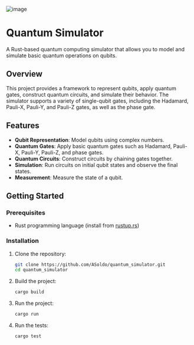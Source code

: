 ![image](https://github.com/user-attachments/assets/3e6158c9-e2df-4c95-9117-556a1805bf93)

# Quantum Simulator

A Rust-based quantum computing simulator that allows you to model and simulate basic quantum operations on qubits.

## Overview

This project provides a framework to represent qubits, apply quantum gates, construct quantum circuits, and simulate their behavior. The simulator supports a variety of single-qubit gates, including the Hadamard, Pauli-X, Pauli-Y, and Pauli-Z gates, as well as the phase gate.

## Features

- **Qubit Representation**: Model qubits using complex numbers.
- **Quantum Gates**: Apply basic quantum gates such as Hadamard, Pauli-X, Pauli-Y, Pauli-Z, and phase gates.
- **Quantum Circuits**: Construct circuits by chaining gates together.
- **Simulation**: Run circuits on initial qubit states and observe the final states.
- **Measurement**: Measure the state of a qubit.

## Getting Started

### Prerequisites

- Rust programming language (install from [rustup.rs](https://www.rustup.rs/))

### Installation

1. Clone the repository:
   ```sh
   git clone https://github.com/ASoldo/quantum_simulator.git
   cd quantum_simulator
   ```
2. Build the project:
   ```sh
   cargo build
   ```
3. Run the project:
   ```sh
   cargo run
   ```
4. Run the tests:
   ```sh
   cargo test
   ```

